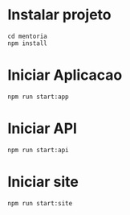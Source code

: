 
# Instalar projeto

```
cd mentoria
npm install
```

# Iniciar Aplicacao

```
npm run start:app
```


# Iniciar API

```
npm run start:api
```


# Iniciar site

```
npm run start:site
```

